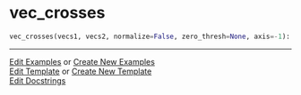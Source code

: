# <a id="McUtils.Numputils.VectorOps.vec_crosses">vec_crosses</a>

```python
vec_crosses(vecs1, vecs2, normalize=False, zero_thresh=None, axis=-1): 
```
 




___

[Edit Examples](https://github.com/McCoyGroup/McUtils/edit/edit/ci/examples/ci/docs/McUtils/Numputils/VectorOps/vec_crosses.md) or 
[Create New Examples](https://github.com/McCoyGroup/McUtils/new/edit/?filename=ci/examples/ci/docs/McUtils/Numputils/VectorOps/vec_crosses.md) <br/>
[Edit Template](https://github.com/McCoyGroup/McUtils/edit/edit/ci/docs/ci/docs/McUtils/Numputils/VectorOps/vec_crosses.md) or 
[Create New Template](https://github.com/McCoyGroup/McUtils/new/edit/?filename=ci/docs/templates/ci/docs/McUtils/Numputils/VectorOps/vec_crosses.md) <br/>
[Edit Docstrings](https://github.com/McCoyGroup/McUtils/edit/edit/McUtils/Numputils/VectorOps.py?message=Update%20Docs)